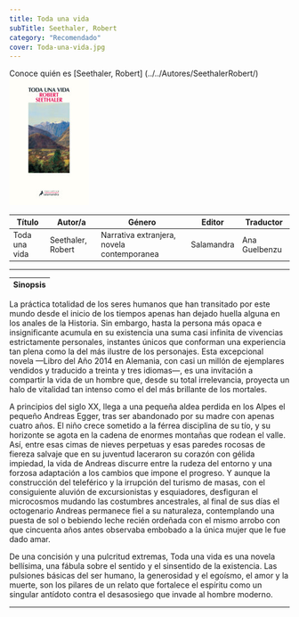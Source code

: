 ```yaml
---
title: Toda una vida
subTitle: Seethaler, Robert
category: "Recomendado"
cover: Toda-una-vida.jpg
---
```

Conoce quién es [Seethaler, Robert] (../../Autores/SeethalerRobert/)
!["Imagen no encontrada"](Toda-una-vida.jpg)

Título | Autor/a | Género | Editor | Traductor |
------ | ------- | ------ | ------ | --------- |
Toda una vida | Seethaler, Robert | Narrativa extranjera, novela contemporanea | Salamandra | Ana Guelbenzu |
***
|Sinopsis|
|--------|
La práctica totalidad de los seres humanos que han transitado por este mundo desde el inicio de los tiempos apenas han dejado huella alguna en los anales de la Historia. Sin embargo, hasta la persona más opaca e insignificante acumula en su existencia una suma casi infinita de vivencias estrictamente personales, instantes únicos que conforman una experiencia tan plena como la del más ilustre de los personajes. Esta excepcional novela —Libro del Año 2014 en Alemania, con casi un millón de ejemplares vendidos y traducido a treinta y tres idiomas—, es una invitación a compartir la vida de un hombre que, desde su total irrelevancia, proyecta un halo de vitalidad tan intenso como el del más brillante de los mortales.

A principios del siglo XX, llega a una pequeña aldea perdida en los Alpes el pequeño Andreas Egger, tras ser abandonado por su madre con apenas cuatro años. El niño crece sometido a la férrea disciplina de su tío, y su horizonte se agota en la cadena de enormes montañas que rodean el valle. Así, entre esas cimas de nieves perpetuas y esas paredes rocosas de fiereza salvaje que en su juventud laceraron su corazón con gélida impiedad, la vida de Andreas discurre entre la rudeza del entorno y una forzosa adaptación a los cambios que impone el progreso. Y aunque la construcción del teleférico y la irrupción del turismo de masas, con el consiguiente aluvión de excursionistas y esquiadores, desfiguran el microcosmos mudando las costumbres ancestrales, al final de sus días el octogenario Andreas permanece fiel a su naturaleza, contemplando una puesta de sol o bebiendo leche recién ordeñada con el mismo arrobo con que cincuenta años antes observaba embobado a la única mujer que le fue dado amar.

De una concisión y una pulcritud extremas, Toda una vida es una novela bellísima, una fábula sobre el sentido y el sinsentido de la existencia. Las pulsiones básicas del ser humano, la generosidad y el egoísmo, el amor y la muerte, son los pilares de un relato que fortalece el espíritu como un singular antídoto contra el desasosiego que invade al hombre moderno.
***